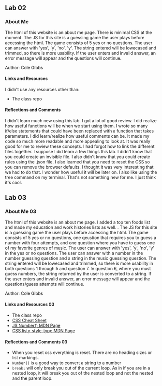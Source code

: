 ## Lab 02

### About Me

The html of this website is an about me page. There is minimal CSS at the moment. The JS for this site is a guessing game the user plays before accessing the html. The game consists of 5  yes or no questions. The user can answer with 'yes', 'y', 'no', 'y'. The string entered will be lowecased and trimmed, so there is more usability. If the user enters and invalid answer, an error message will appear and the questions will continue.

Author: Cole Gibbs

#### Links and Resources

I didn't use any resources other than:

- The class repo

#### Reflections and Comments

I didn't learn much new using this lab. I got a lot of good review. I did realize how useful functions will be when we start using them. I wrote so many if/else statements that could have been replaced with a function that takes parameters. I did learn/realize how useful comments can be. It made my code so much more readable and more appealing to look at. It was really good for me to review these concepts. I had forgot how to link the different files together. I suppose I did learn a few things this lab. I didn't know that you could create an invisible file. I also didn't know that you could create rules using the .json file. I also learned that you need to reset the CSS so you can remove the browser defaults. I thought it was very interesting that we had to do that. I wonder how useful it will be later on. I also like using the tree command on my terminal. That's not something new for me. I just think it's cool.

## Lab 03

### About Me 03

The html of this website is an about me page. I added a top ten foods list and made my education and work histories lists as well. . The JS for this site is a guessing game the user plays before accessing the html. The game consists of 5  yes or no questions, one qeustion that requires you to guess a number with four attempts, and one question where you have to guess one of my favorite genres of music. The user can answer with 'yes', 'y', 'no', 'y' in the yes or no questions. The user can answer with a number in the number guessing question and a string in the music guessing question. The string entered will be lowecased and trimmed, so there is more usability in both questions 1 through 5 and question 7. In question 6, where you must guess numbers, the string returned by the user is converted to a string.  If the user enters and invalid answer, an error message will appear and the questions/guess attempts will continue.

Author: Cole Gibbs

#### Links and Resources 03

- The class repo
- [CSS Cheat Sheet](https://overapi.com/css)
- [JS Number() MDN Page](https://developer.mozilla.org/en-US/docs/Web/JavaScript/Reference/Global_Objects/Number)
- [CSS listy-style-type MDN Page](https://developer.mozilla.org/en-US/docs/Web/CSS/list-style-type)

#### Reflections and Comments 03

- When you reset css everything is reset. There are no heading sizes or list markings.
- `Number()` is a good way to convert a string to a number
- `break;` will only break you out of the current loop. As in if you are in a nested loop, it will break you out of the nested loop and not the nested and the parent loop.
